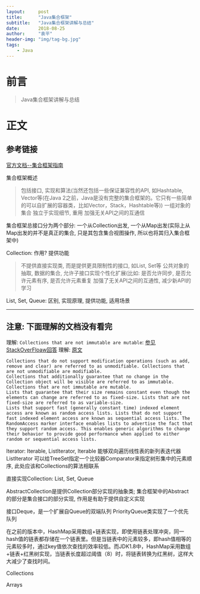 ```yaml
---
layout:     post
title:      "Java集合框架"
subtitle:   "Java集合框架讲解与总结"
date:       2018-08-25
author:     "袁平"
header-img: "img/tag-bg.jpg"
tags:
    - Java 
---
```


# 前言
> Java集合框架讲解与总结

# 正文

## 参考链接
[官方文档--集合框架指南](https://docs.oracle.com/javase/9/docs/api/java/util/package-summary.html#CollectionsFramework)

集合框架概述
> 包括接口, 实现和算法(当然还包括一些保证兼容性的API, 如Hashtable, Vector等(在Java 2之前，Java是没有完整的集合框架的。它只有一些简单的可以自扩展的容器类，比如Vector，Stack，Hashtable等))
> 一组对象的集合
> 独立于实现细节, 重用
> 加强无关API之间的互通信

集合框架总接口分为两个部分: 一个从Collection出发, 一个从Map出发(实际上从Map出发的并不是真正的集合, 只是其包含集合视图操作, 所以也将其归入集合框架中)


Collection: 作用? 提供功能
> 不提供直接实现类, 而是提供更具限制性的接口, 如List, Set等
> 公共对象的抽取, 数据的集合, 允许子接口实现个性化扩展(比如: 是否允许同步, 是否允许元素有序, 是否允许元素重复
> 加强了无关API之间的互通性, 减少新API的学习


List, Set, Queue: 区别, 实现原理, 提供功能, 适用场景

----------------
注意: 下面理解的文档没有看完
----------------
理解: `Collections that are not immutable are mutable`: [参见StackOverFloaw回答](https://stackoverflow.com/questions/8892350/immutable-vs-unmodifiable-collection)
理解: [原文](https://docs.oracle.com/javase/9/docs/api/java/util/doc-files/coll-overview.html)
```
Collections that do not support modification operations (such as add, remove and clear) are referred to as unmodifiable. Collections that are not unmodifiable are modifiable.
Collections that additionally guarantee that no change in the Collection object will be visible are referred to as immutable. Collections that are not immutable are mutable.
Lists that guarantee that their size remains constant even though the elements can change are referred to as fixed-size. Lists that are not fixed-size are referred to as variable-size.
Lists that support fast (generally constant time) indexed element access are known as random access lists. Lists that do not support fast indexed element access are known as sequential access lists. The RandomAccess marker interface enables lists to advertise the fact that they support random access. This enables generic algorithms to change their behavior to provide good performance when applied to either random or sequential access lists.
```

Iterator: Iterable, ListIterator, Iterable
能够双向遍历线性表的新列表迭代器ListIterator
可以给TreeSet指定一个比较器Comparator来指定树形集中的元素顺序, 此处应该和Collections的算法相联系

直接实现Collection: List, Set, Queue

AbstractCollection是提供Collection部分实现的抽象类; 集合框架中的Abstract的部分是集合接口的部分实现, 作用是有助于提供自定义实现

接口Deque，是一个扩展自Queue的双端队列
PriorityQueue类实现了一个优先队列

在之前的版本中，HashMap采用数组+链表实现，即使用链表处理冲突，同一hash值的链表都存储在一个链表里。但是当链表中的元素较多，即hash值相等的元素较多时，通过key值依次查找的效率较低。而JDK1.8中，HashMap采用数组+链表+红黑树实现，当链表长度超过阈值（8）时，将链表转换为红黑树，这样大大减少了查找时间。

Collections

Arrays
